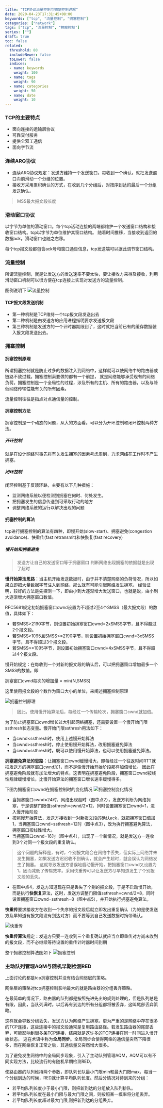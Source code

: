 ```yaml
---
title: "TCP协议流量控制与拥塞控制详解"
date: 2020-04-23T17:31:45+08:00
keywords: ["tcp", "流量控制", "拥塞控制"]
categories: ["network"]
tags: ["tcp", "流量控制", "拥塞控制"]
series: [""]
draft: true
toc: false
related:
  threshold: 80
  includeNewer: false
  toLower: false
  indices:
  - name: keywords
    weight: 100
  - name: tags
    weight: 90
  - name: categories
    weight: 50
  - name: date
    weight: 10
---
```


### TCP的主要特点
- 面向连接的运输层协议
- 可靠交付服务
- 提供全双工通信
- 面向字节流

### 连续ARQ协议
- 连续ARQ协议规定：发送方维持一个发送窗口，每收到一个确认，就把发送窗口向前滑动一个分组的位置。
- 接收方采用累积确认的方式，在收到几个分组后，对按序到达的最后一个分组发送确认。

> MSS最大报文段长度

### 滑动窗口协议
以字节为单位的滑动窗口。每个tcp活动连接的两端都维护一个发送窗口结构和接收窗口结构。tcp以字节为单位维护其窗口结构。
随着时间推移，当接收到返回的数据ack，滑动窗口也随之右移。

每个tcp报文段都包含ack号和窗口通告信息，tcp发送端可以据此调节窗口结构。

### 流量控制
所谓流量控制，就是让发送方的发送速率不要太快，要让接收方来得及接收，利用滑动窗口机制可以很方便在tcp连接上实现对发送方的流量控制。

图例说明下
![流量控制](/image/flow_control.png)


#### TCP报文段发送机制
- 第一种机制是TCP维持一个tcp报文段发送出去
- 第二种机制是由发送方的应用进程指明要求发送报文段
- 第三种机制是发送方的一个计时器期限到了，这时就把当前已有的缓存数据装入报文段发送出去。



### 拥塞控制
#### 拥塞控制原理
所谓拥塞控制就是防止过多的数据注入到网络中，这样就可以使网络中的路由器或链路不致过载。拥塞控制索要做的都有一个前提，
就是网络能够承受现有的网络负荷。拥塞控制是一个全局性的过程，涉及所有的主机、所有的路由器，以及与降低网络传输性能有关的所有因素。

流量控制往往是指点对点通信量的控制。

#### 拥塞控制方法
拥塞控制是一个动态的问题，从大的方面看，可以分为开环控制和闭环控制两种方法。

##### 开环控制
就是在设计网络时事先将有关发生拥塞的因素考虑周到，力求网络在工作时不产生拥塞。
##### 闭环控制
闭环控制基于反馈环路，主要有以下几种措施：

- 监测网络系统以便检测到拥塞在何时、何处发生。
- 把拥塞发生的信息传送到可采取行动的地方
- 调整网络系统的运行以解决出现的问题

#### 拥塞控制的算法
tcp进行拥塞控制的算法有四种，即慢开始(slow-start)、拥塞避免(congestion avoidance)、快重传(fast retransmit)和快恢复(fast recovery)

##### 慢开始和拥塞避免
> 发送方让自己的发送窗口等于拥塞窗口
> 判断网络出现拥塞的依据就是出现了超时

**慢开始算法思路**：当主机开始发送数据时，由于并不清楚网络的负荷情况，所以如果立即把大量数据字节注入到网络，那么就有可能引起网络发生拥塞。
经验证明，较好的方法是先探测一下，即由小到大逐渐增大发送窗口，也就是说，由小到大逐渐增大拥塞窗口数值。

RFC5681规定初始拥塞窗口cwnd设置为不超过2至4个SMSS（最大报文段）的数值，具体如下：

- 若SMSS>2190字节，则设置初始拥塞窗口cwnd=2xSMSS字节，且不得超过2个报文段。
- 若SMSS>1095且SMSS<=2190字节，则设置初始拥塞窗口cwnd=3xSMSS字节，且不得超过3个报文段。
- 若SMSS<=1095字节，则设置初始拥塞窗口cwnd=4xSMSS字节，且不得超过4个报文段。

慢开始规定：在每收到一个对新的报文段的确认后，可以把拥塞窗口增加最多一个SMSS的数值。即

拥塞窗口cwnd每次的增加量 = min(N,SMSS)

这里使用报文段的个数作为窗口大小的单位，来阐述拥塞控制原理

![拥塞控制原理](/image/slow_start.png)

> 因此，使用慢开始算法后，每经过一个传输轮次，拥塞窗口cwnd就加倍。

为了防止拥塞窗口cwnd增长过大引起网络拥塞，还需要设置一个慢开始门限ssthresh状态变量。慢开始门限ssthresh用法如下：

- 当cwnd<ssthresh时，使用上述慢开始算法
- 当cwnd>ssthresh时，停止使用慢开始算法，改用拥塞避免算法
- 当cwnd=ssthresh时，既可以使用慢开始算法，也可以使用拥塞避免算法。


**拥塞避免算法的思路**：让拥塞窗口cwnd缓慢增大，即每经过一个往返时间RTT就把发送方的拥塞窗口cwnd加1，而不是像慢开始开始阶段那样加倍增长。
因此在拥塞避免阶段就有加法增大的特点。这表明在拥塞避免阶段，拥塞窗口cwnd按线性规律缓慢增长，比慢开始算法的拥塞窗口增长速率缓慢得多。

下图为拥塞窗口cwnd在拥塞控制时的变化情况
![拥塞控制变化情况](/image/congestion_avoidance.png)

- 当拥塞窗口cwnd=24时，网络出现超时（图中点2），发送方判断为网络拥塞，于是调整门限值ssthresh=cwnd/2=12，同时设置拥塞窗口cwnd=1，进入慢开始阶段
- 按照慢开始算法，发送方接收到一对新报文段的确认ack，就把拥塞窗口值加1，当拥塞窗口cwnd=ssthresh=12时（图中点3），改为执行拥塞避免算法，拥塞窗口按线性增大。
- 当拥塞窗口cwnd=16时（图中点4），出现了一个新情况，就是发送方一连收到3个对同一个报文段的重复确认。
> 这个问题的解释是，有时，个别报文段会在网络中丢失，但实际上网络并未发生拥塞，如果发送方迟迟收不到确认，就会产生超时，就会误认为网络发生了拥塞。
> 这就导致发送方错误地启动慢开始，把拥塞窗口cwnd又设置为1，因而减低了传输效率。采用快重传可以让发送方尽早知道发生了个别报文段的丢失。
- 在图中点4，发送方知道现在只是丢失了个别的报文段，于是不启动慢开始，而是执行**快恢复**算法，这时，发送方调整门限值ssthresh=cwnd/2=8，同时设置拥塞窗口cwnd=ssthresh=8（图中点5），并开始执行拥塞避免算法。


**快重传**要求接收方在收到一个失序的报文段后就立即发出重复确认（为的是使发送方及早知道有报文段没有到达对方）而不要等到自己发送数据时捎带确认。

![快重传](/image/fast_retransmit.png)

**快重传算法**规定：发送方只要一连收到三个重复确认就应当立即重传对方尚未收到的报文段，而不必继续等待设置的重传计时器时间到期

整个拥塞控制算法图如下
![拥塞控制](tcp_congestion_control.jpg)

### 主动队列管理AQM与随机早期检测RED
上面讨论的都是tcp拥塞控制并没有结合网络层的策略。

网络层的策略对tcp拥塞控制影响最大的就是路由器的分组丢弃策略。

在最简单的情况下，路由器的队列都是按照先进先出的规则处理的，但是队列总是有限，因此，当队列满时，以后再有到达的所有分组都将被丢弃，这叫尾部丢弃策略。

这样就会导致分组丢失，发送方认为网络产生拥塞。更为严重的是网络中存在很多的TCP连接，这些连接中的报文段通常是复用路由路径。若发生路由器的尾部丢弃，可能影响到很多条TCP连接，结果就是这许多的TCP连接在同一时间进入慢开始状态。
这在术语中称为**全局同步**。全局同步会使得网络的通信量突然下降很多，而在网络恢复正常之后，其通信量又突然增大很多。


为了避免发生网络中的全局同步现象，引入了主动队列管理AQM，AQM可以有不同实现方法，比较流行的有随机早期检测RED。

使路由器的队列维持两个参数，即队列长队最小门限min和最大门限max，每当一个分组到达的时候，RED就计算平均队列长度。然后分情况对待到来的分组：

- 若平均队列长度小于最小门限，则把新到达的分组放入队列排队。
- 若平均队列长度在最小门限与最大门限之间，则按照某一概率将分组丢弃。
- 若平均队列长度超过最大门限,则把新到达的分组丢弃。







